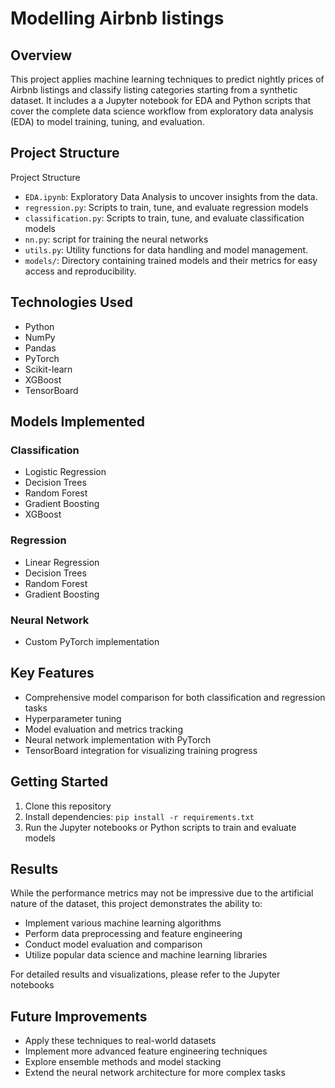 # Modelling Airbnb listings

## Overview
This project applies machine learning techniques to predict nightly prices of Airbnb listings and classify listing categories starting from a synthetic dataset. It includes a a Jupyter notebook for EDA and Python scripts that cover the complete data science workflow from exploratory data analysis (EDA) to model training, tuning, and evaluation.

## Project Structure

Project Structure
- `EDA.ipynb`: Exploratory Data Analysis to uncover insights from the data.
- `regression.py`: Scripts to train, tune, and evaluate regression models
- `classification.py`: Scripts to train, tune, and evaluate classification models
- `nn.py`: script for training the neural networks 
- `utils.py`: Utility functions for data handling and model management.
- `models/`: Directory containing trained models and their metrics for easy access and reproducibility.


## Technologies Used

- Python
- NumPy
- Pandas
- PyTorch
- Scikit-learn
- XGBoost
- TensorBoard

## Models Implemented

### Classification
- Logistic Regression
- Decision Trees
- Random Forest
- Gradient Boosting
- XGBoost

### Regression
- Linear Regression
- Decision Trees
- Random Forest
- Gradient Boosting

### Neural Network
- Custom PyTorch implementation

## Key Features

- Comprehensive model comparison for both classification and regression tasks
- Hyperparameter tuning
- Model evaluation and metrics tracking
- Neural network implementation with PyTorch
- TensorBoard integration for visualizing training progress

## Getting Started

1. Clone this repository
2. Install dependencies: `pip install -r requirements.txt`
3. Run the Jupyter notebooks or Python scripts to train and evaluate models

## Results

While the performance metrics may not be impressive due to the artificial nature of the dataset, this project demonstrates the ability to:

- Implement various machine learning algorithms
- Perform data preprocessing and feature engineering
- Conduct model evaluation and comparison
- Utilize popular data science and machine learning libraries

For detailed results and visualizations, please refer to the Jupyter notebooks 

## Future Improvements

- Apply these techniques to real-world datasets
- Implement more advanced feature engineering techniques
- Explore ensemble methods and model stacking
- Extend the neural network architecture for more complex tasks

